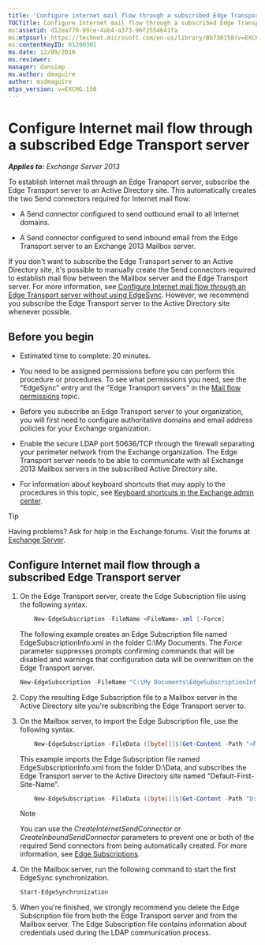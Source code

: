 ```yaml
---
title: 'Configure internet mail flow through a subscribed Edge Transport server'
TOCTitle: Configure Internet mail flow through a subscribed Edge Transport server
ms:assetid: d12ea770-99ce-4ab4-a373-96f2554641fa
ms:mtpsurl: https://technet.microsoft.com/en-us/library/Bb738158(v=EXCHG.150)
ms:contentKeyID: 61200301
ms.date: 12/09/2016
ms.reviewer: 
manager: dansimp
ms.author: dmaguire
author: msdmaguire
mtps_version: v=EXCHG.150
---
```


# Configure Internet mail flow through a subscribed Edge Transport server

_**Applies to:** Exchange Server 2013_

To establish Internet mail through an Edge Transport server, subscribe the Edge Transport server to an Active Directory site. This automatically creates the two Send connectors required for Internet mail flow:

  - A Send connector configured to send outbound email to all Internet domains.

  - A Send connector configured to send inbound email from the Edge Transport server to an Exchange 2013 Mailbox server.

If you don't want to subscribe the Edge Transport server to an Active Directory site, it's possible to manually create the Send connectors required to establish mail flow between the Mailbox server and the Edge Transport server. For more information, see [Configure Internet mail flow through an Edge Transport server without using EdgeSync](configure-internet-mail-flow-through-an-edge-transport-server-without-using-edgesync-exchange-2013-help.md). However, we recommend you subscribe the Edge Transport server to the Active Directory site whenever possible.

## Before you begin

  - Estimated time to complete: 20 minutes.

  - You need to be assigned permissions before you can perform this procedure or procedures. To see what permissions you need, see the "EdgeSync" entry and the "Edge Transport servers" in the [Mail flow permissions](mail-flow-permissions-exchange-2013-help.md) topic.

  - Before you subscribe an Edge Transport server to your organization, you will first need to configure authoritative domains and email address policies for your Exchange organization.

  - Enable the secure LDAP port 50636/TCP through the firewall separating your perimeter network from the Exchange organization. The Edge Transport server needs to be able to communicate with all Exchange 2013 Mailbox servers in the subscribed Active Directory site.

  - For information about keyboard shortcuts that may apply to the procedures in this topic, see [Keyboard shortcuts in the Exchange admin center](keyboard-shortcuts-in-the-exchange-admin-center-2013-help.md).

> [!TIP]
> Having problems? Ask for help in the Exchange forums. Visit the forums at <A href="https://go.microsoft.com/fwlink/p/?linkid=60612">Exchange Server</A>.

## Configure Internet mail flow through a subscribed Edge Transport server

1. On the Edge Transport server, create the Edge Subscription file using the following syntax.

    ```powershell
        New-EdgeSubscription -FileName <FileName>.xml [-Force]
    ```

    The following example creates an Edge Subscription file named EdgeSubscriptionInfo.xml in the folder C:\\My Documents. The *Force* parameter suppresses prompts confirming commands that will be disabled and warnings that configuration data will be overwritten on the Edge Transport server.

    ```powershell
    New-EdgeSubscription -FileName "C:\My Documents\EdgeSubscriptionInfo.xml" -Force
    ```

2. Copy the resulting Edge Subscription file to a Mailbox server in the Active Directory site you're subscribing the Edge Transport server to.

3. On the Mailbox server, to import the Edge Subscription file, use the following syntax.

    ```powershell
        New-EdgeSubscription -FileData ([byte[]]$(Get-Content -Path "<FileName>.xml" -Encoding Byte -ReadCount 0)) -Site <SiteName>
    ```

    This example imports the Edge Subscription file named EdgeSubscriptionInfo.xml from the folder D:\\Data, and subscribes the Edge Transport server to the Active Directory site named "Default-First-Site-Name".

    ```powershell
        New-EdgeSubscription -FileData ([byte[]]$(Get-Content -Path "D:\Data\EdgeSubscriptionInfo.xml" -Encoding Byte -ReadCount 0)) -Site "Default-First-Site-Name"
    ```

    > [!NOTE]
    > You can use the <EM>CreateInternetSendConnector</EM> or <EM>CreateInboundSendConnector</EM> parameters to prevent one or both of the required Send connectors from being automatically created. For more information, see <A href="edge-subscriptions-exchange-2013-help.md">Edge Subscriptions</A>.

4. On the Mailbox server, run the following command to start the first EdgeSync synchronization.

    ```powershell
    Start-EdgeSynchronization
    ```

5. When you're finished, we strongly recommend you delete the Edge Subscription file from both the Edge Transport server and from the Mailbox server. The Edge Subscription file contains information about credentials used during the LDAP communication process.
